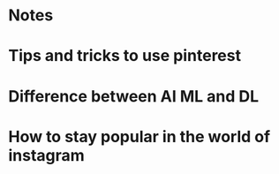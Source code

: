 # Notes
# Tips and tricks to use pinterest 
# Difference between AI ML and DL
# How to stay popular in the world of instagram
